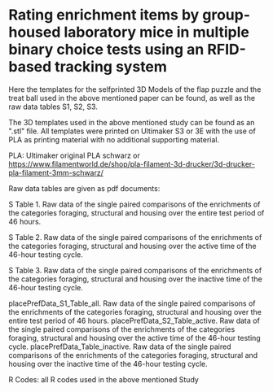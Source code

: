 # Rating enrichment items by group-housed laboratory mice in multiple binary choice tests using an RFID-based tracking system
Here the templates for the selfprinted 3D Models of the flap puzzle and the treat ball used in the above mentioned paper can be found, as well as the raw data tables S1, S2, S3. 

The 3D templates used in the above mentioned study can be found as an ".stl" file. All templates were printed on Ultimaker S3 or 3E with the use of PLA as printing material with no additional supporting material. 

PLA: Ultimaker original PLA schwarz or https://www.filamentworld.de/shop/pla-filament-3d-drucker/3d-drucker-pla-filament-3mm-schwarz/

Raw data tables are given as pdf documents:

S Table 1. Raw data of the single paired comparisons of the enrichments of the categories foraging, structural and housing over the entire test period of 46 hours.

S Table 2. Raw data of the single paired comparisons of the enrichments of the categories foraging, structural and housing over the active time of the 46-hour testing cycle.

S Table 3. Raw data of the single paired comparisons of the enrichments of the categories foraging, structural and housing over the inactive time of the 46-hour testing cycle.

placePrefData_S1_Table_all. Raw data of the single paired comparisons of the enrichments of the categories foraging, structural and housing over the entire test period of 46 hours.
placePrefData_S2_Table_active. Raw data of the single paired comparisons of the enrichments of the categories foraging, structural and housing over the active time of the 46-hour testing cycle.
placePrefData_Table_inactive.  Raw data of the single paired comparisons of the enrichments of the categories foraging, structural and housing over the inactive time of the 46-hour testing cycle.

R Codes: all R codes used in the above mentioned Study
